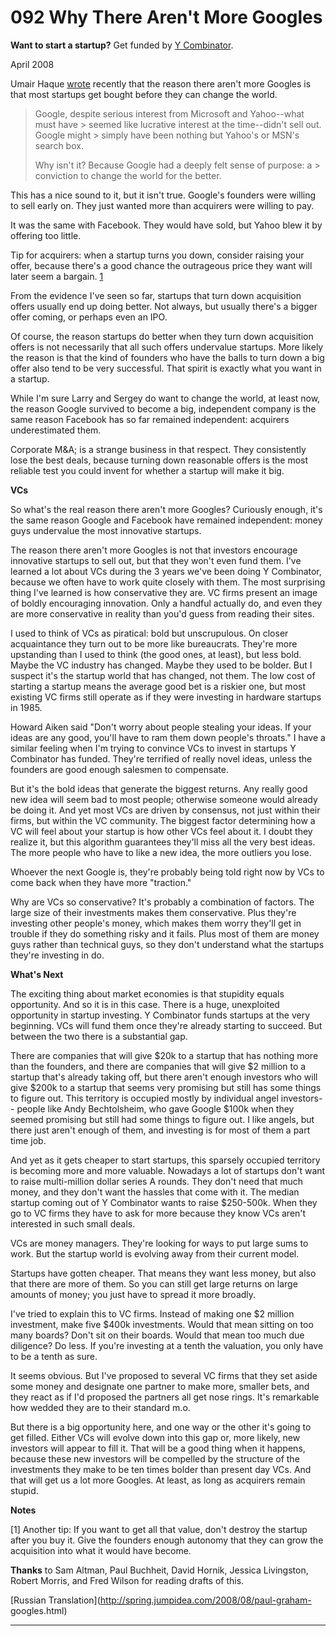 # 092 Why There Aren't More Googles


  
 
  
 **Want to start a startup?** Get funded by [Y Combinator](http://ycombinator.com/apply.html).   
  
 
  
 April 2008   
  
 Umair Haque [wrote](http://discussionleader.hbsp.com/haque/2008/04/i_agree_and_i.html) recently that the reason there aren't more Googles is that most startups get bought before they can change the world. 

 > Google, despite serious interest from Microsoft and Yahoo--what must have > seemed like lucrative interest at the time--didn't sell out. Google might > simply have been nothing but Yahoo's or MSN's search box.   
>  
 > Why isn't it? Because Google had a deeply felt sense of purpose: a > conviction to change the world for the better. 

 This has a nice sound to it, but it isn't true. Google's founders were willing to sell early on. They just wanted more than acquirers were willing to pay.   
  
 It was the same with Facebook. They would have sold, but Yahoo blew it by offering too little.   
  
 Tip for acquirers: when a startup turns you down, consider raising your offer, because there's a good chance the outrageous price they want will later seem a bargain. [1](#why_there_arent_more_googles_note1)   
  
 From the evidence I've seen so far, startups that turn down acquisition offers usually end up doing better. Not always, but usually there's a bigger offer coming, or perhaps even an IPO.   
  
 Of course, the reason startups do better when they turn down acquisition offers is not necessarily that all such offers undervalue startups. More likely the reason is that the kind of founders who have the balls to turn down a big offer also tend to be very successful. That spirit is exactly what you want in a startup.   
  
 While I'm sure Larry and Sergey do want to change the world, at least now, the reason Google survived to become a big, independent company is the same reason Facebook has so far remained independent: acquirers underestimated them.   
  
 Corporate M&A; is a strange business in that respect. They consistently lose the best deals, because turning down reasonable offers is the most reliable test you could invent for whether a startup will make it big.   
  
  **VCs**   
  
 So what's the real reason there aren't more Googles? Curiously enough, it's the same reason Google and Facebook have remained independent: money guys undervalue the most innovative startups.   
  
 The reason there aren't more Googles is not that investors encourage innovative startups to sell out, but that they won't even fund them. I've learned a lot about VCs during the 3 years we've been doing Y Combinator, because we often have to work quite closely with them. The most surprising thing I've learned is how conservative they are. VC firms present an image of boldly encouraging innovation. Only a handful actually do, and even they are more conservative in reality than you'd guess from reading their sites.   
  
 I used to think of VCs as piratical: bold but unscrupulous. On closer acquaintance they turn out to be more like bureaucrats. They're more upstanding than I used to think (the good ones, at least), but less bold. Maybe the VC industry has changed. Maybe they used to be bolder. But I suspect it's the startup world that has changed, not them. The low cost of starting a startup means the average good bet is a riskier one, but most existing VC firms still operate as if they were investing in hardware startups in 1985.   
  
 Howard Aiken said "Don't worry about people stealing your ideas. If your ideas are any good, you'll have to ram them down people's throats." I have a similar feeling when I'm trying to convince VCs to invest in startups Y Combinator has funded. They're terrified of really novel ideas, unless the founders are good enough salesmen to compensate.   
  
 But it's the bold ideas that generate the biggest returns. Any really good new idea will seem bad to most people; otherwise someone would already be doing it. And yet most VCs are driven by consensus, not just within their firms, but within the VC community. The biggest factor determining how a VC will feel about your startup is how other VCs feel about it. I doubt they realize it, but this algorithm guarantees they'll miss all the very best ideas. The more people who have to like a new idea, the more outliers you lose.   
  
 Whoever the next Google is, they're probably being told right now by VCs to come back when they have more "traction."   
  
 Why are VCs so conservative? It's probably a combination of factors. The large size of their investments makes them conservative. Plus they're investing other people's money, which makes them worry they'll get in trouble if they do something risky and it fails. Plus most of them are money guys rather than technical guys, so they don't understand what the startups they're investing in do.   
  
  **What's Next**   
  
 The exciting thing about market economies is that stupidity equals opportunity. And so it is in this case. There is a huge, unexploited opportunity in startup investing. Y Combinator funds startups at the very beginning. VCs will fund them once they're already starting to succeed. But between the two there is a substantial gap.   
  
 There are companies that will give $20k to a startup that has nothing more than the founders, and there are companies that will give $2 million to a startup that's already taking off, but there aren't enough investors who will give $200k to a startup that seems very promising but still has some things to figure out. This territory is occupied mostly by individual angel investors-- people like Andy Bechtolsheim, who gave Google $100k when they seemed promising but still had some things to figure out. I like angels, but there just aren't enough of them, and investing is for most of them a part time job.   
  
 And yet as it gets cheaper to start startups, this sparsely occupied territory is becoming more and more valuable. Nowadays a lot of startups don't want to raise multi-million dollar series A rounds. They don't need that much money, and they don't want the hassles that come with it. The median startup coming out of Y Combinator wants to raise $250-500k. When they go to VC firms they have to ask for more because they know VCs aren't interested in such small deals.   
  
 VCs are money managers. They're looking for ways to put large sums to work. But the startup world is evolving away from their current model.   
  
 Startups have gotten cheaper. That means they want less money, but also that there are more of them. So you can still get large returns on large amounts of money; you just have to spread it more broadly.   
  
 I've tried to explain this to VC firms. Instead of making one $2 million investment, make five $400k investments. Would that mean sitting on too many boards? Don't sit on their boards. Would that mean too much due diligence? Do less. If you're investing at a tenth the valuation, you only have to be a tenth as sure.   
  
 It seems obvious. But I've proposed to several VC firms that they set aside some money and designate one partner to make more, smaller bets, and they react as if I'd proposed the partners all get nose rings. It's remarkable how wedded they are to their standard m.o.   
  
 But there is a big opportunity here, and one way or the other it's going to get filled. Either VCs will evolve down into this gap or, more likely, new investors will appear to fill it. That will be a good thing when it happens, because these new investors will be compelled by the structure of the investments they make to be ten times bolder than present day VCs. And that will get us a lot more Googles. At least, as long as acquirers remain stupid.   
  
 
  
 
  
 
  
 
  
 **Notes**   
  
 <a name=why_there_arent_more_googles_note1>[1]</a> Another tip: If you want to get all that value, don't destroy the startup after you buy it. Give the founders enough autonomy that they can grow the acquisition into what it would have become.   
  
  **Thanks** to Sam Altman, Paul Buchheit, David Hornik, Jessica Livingston, Robert Morris, and Fred Wilson for reading drafts of this.   
  
 
  
 
  
 
  
 [Russian Translation](http://spring.jumpidea.com/2008/08/paul-graham- googles.html)   
  
 
  
 
  
 
  
 

 
* * *
 

 

